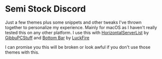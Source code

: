 # Semi Stock Discord
 Just a few themes plus some snippets and other tweaks I've thrown together to personalize my experience. Mainly for macOS as I haven't really tested this on any other platform. 
 I use this with [HorizontalServerList](https://github.com/DiscordStyles/HorizontalServerList) by [GibbuPCStuff](https://github.com/GibbuPCStuff/) and [Bottom Bar](https://github.com/luckfire/bottombar) by [LuckFire](https://github.com/luckfire/bottombar)

 I can promise you this will be broken or look awful if you don't use those themes with this.